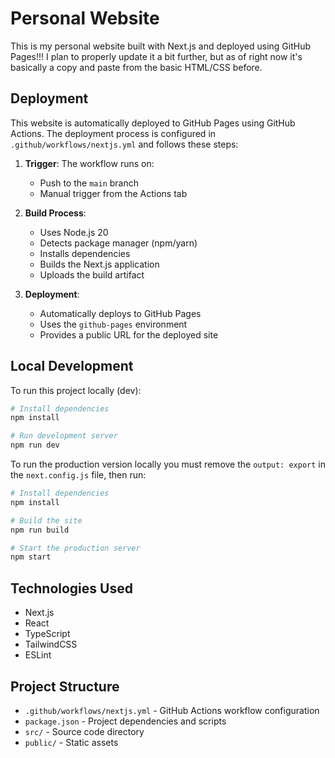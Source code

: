# Personal Website

This is my personal website built with Next.js and deployed using GitHub Pages!!! I plan to properly update it a bit further, but as of right now it's basically a copy and paste from the basic HTML/CSS before.

## Deployment

This website is automatically deployed to GitHub Pages using GitHub Actions. The deployment process is configured in `.github/workflows/nextjs.yml` and follows these steps:

1. **Trigger**: The workflow runs on:

   - Push to the `main` branch
   - Manual trigger from the Actions tab

2. **Build Process**:

   - Uses Node.js 20
   - Detects package manager (npm/yarn)
   - Installs dependencies
   - Builds the Next.js application
   - Uploads the build artifact

3. **Deployment**:
   - Automatically deploys to GitHub Pages
   - Uses the `github-pages` environment
   - Provides a public URL for the deployed site

## Local Development

To run this project locally (dev):

```bash
# Install dependencies
npm install

# Run development server
npm run dev
```

To run the production version locally you must remove the `output: export` in the `next.config.js` file, then run:

```bash
# Install dependencies
npm install

# Build the site
npm run build

# Start the production server
npm start
```

## Technologies Used

- Next.js
- React
- TypeScript
- TailwindCSS
- ESLint

## Project Structure

- `.github/workflows/nextjs.yml` - GitHub Actions workflow configuration
- `package.json` - Project dependencies and scripts
- `src/` - Source code directory
- `public/` - Static assets
